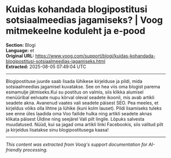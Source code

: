 # Kuidas kohandada blogipostitusi sotsiaalmeedias jagamiseks? | Voog mitmekeelne koduleht ja e-pood

**Section:** Blogi  
**Language:** et  
**Original URL:** https://www.voog.com/support/blogi/kuidas-kohandada-blogipostitusi-sotsiaalmeedias-jagamiseks.html  
**Extracted:** 2025-08-05 07:49:04 UTC

---

Blogipostituse juurde saab lisada lühikese kirjelduse ja pildi, mida sotsiaalmeedias jagamisel kuvatakse. See on hea viis oma blogist parema esmamulje jätmiseks.Kui su postitus on valmis, siis klikka alumisel
menüüribal eelvaate nupu kõrval oleval seadete ikoonil, mis avab artikli seadete akna.
Avanenud vaates vali seadete päisest SEO. Pea meeles,
et kirjeldus võiks olla lihtne ja lühike (kuni kolm lauset). Pildi
lisamiseks tuleks see enne üles laadida oma Voo failide hulka ning
artikli seadete aknas klikata päisest Üldine ning seejärel Vali pilt lingile. Lõpuks salvesta
muudatused.
Nüüd, kui sa jagad oma artikli linki Facebookis, siis valitud pilt ja kirjeldus lisatakse sinu blogipostitusega kaasa!

---

*This content was extracted from Voog's support documentation for AI-friendly processing.*
